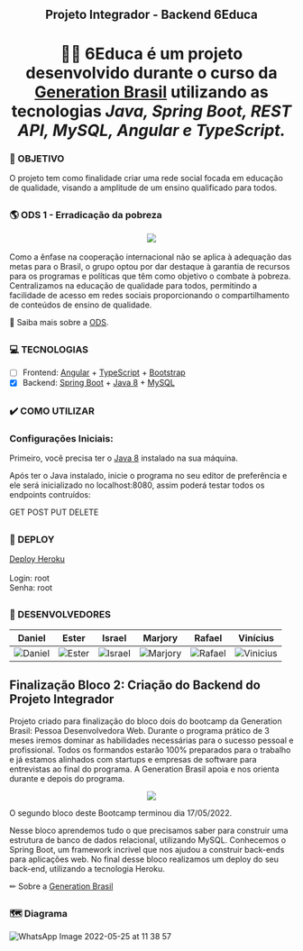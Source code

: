 <div align="center"> 

  <h2> Projeto Integrador - Backend 6Educa </h2>
  
 <h1> 👩‍💻 6Educa é um projeto desenvolvido durante o curso da <a href="https://brazil.generation.org/">Generation Brasil</a> utilizando as tecnologias <i>Java, Spring Boot, REST API, MySQL, Angular e TypeScript.</i>
 </h1>


</div>

### 🚀 OBJETIVO

O projeto tem como finalidade criar uma rede social focada em educação de qualidade, visando a amplitude de um ensino qualificado para todos.

##


### 🌎 ODS 1 - Erradicação da pobreza

<div align="center">
  <img src="https://www.tce.sp.gov.br/sites/default/files/portal/ods1.png">
</div>
<br/>
Como a ênfase na cooperação internacional não se aplica à adequação das metas para o Brasil, o grupo optou por dar destaque à garantia de recursos para os programas e políticas que têm como objetivo o combate à pobreza.
Centralizamos na educação de qualidade para todos, permitindo a facilidade de acesso em redes sociais proporcionando o compartilhamento de conteúdos de ensino de qualidade.

🚩 Saiba mais sobre a [ODS](https://www.ipea.gov.br/ods/ods1.html).

##
### 💻 TECNOLOGIAS

- [ ] Frontend: [Angular](https://angular.io/) + [TypeScript](https://www.typescriptlang.org/) + [Bootstrap](https://getbootstrap.com/) 
- [x] Backend: [Spring Boot](https://spring.io/projects/spring-boot) + [Java 8](https://www.java.com/pt-BR/download/help/java8_pt-br.html) + [MySQL](https://www.mysql.com/)  
##

### ✔️ COMO UTILIZAR

### Configurações Iniciais:
Primeiro, você precisa ter o [Java 8](https://www.java.com/pt-BR/download/help/java8_pt-br.html) instalado na sua máquina.

Após ter o Java instalado, inicie o programa no seu editor de preferência e ele será inicializado no localhost:8080, assim poderá testar todos os endpoints contruídos:

GET
POST
PUT
DELETE

## 

### 💾 DEPLOY

[Deploy Heroku](https://seiseduca.herokuapp.com/swagger-ui/index.html?configUrl=/v3/api-docs/swagger-config)<br/>
<br />
Login: root <br/>
Senha: root

##
### 🌟 DESENVOLVEDORES

| Daniel | Ester | Israel | Marjory | Rafael | Vinícius |
|--------|-------|--------|---------|--------|----------|
|![Daniel](https://user-images.githubusercontent.com/86428389/170371446-d94e9adc-1349-49b3-bd45-8d2bf8465e65.jpeg)| ![Ester](https://user-images.githubusercontent.com/86428389/170371458-69038ef1-4c44-4b02-9846-aa8bac71e2c5.jpeg)|![Israel](https://user-images.githubusercontent.com/86428389/170371468-ba1691cc-1807-4c58-92bc-5fc48b92aa72.jpeg)|![Marjory](https://user-images.githubusercontent.com/86428389/170371479-7c619eb5-e5bc-4b2c-a60b-4f55da387835.jpeg)|![Rafael](https://user-images.githubusercontent.com/86428389/170371499-35dbc6df-4e2a-47a0-965e-00d3f3892d6f.jpeg)|![Vinicius](https://user-images.githubusercontent.com/86428389/170371510-0be002e2-0648-416a-81e8-5736802e6ff7.jpeg)|

##

## Finalização Bloco 2: Criação do Backend do Projeto Integrador

Projeto criado para finalização do bloco dois do bootcamp da Generation Brasil: Pessoa Desenvolvedora Web.
Durante o programa prático de 3 meses iremos dominar as habilidades necessárias para o sucesso pessoal e profissional. Todos os formandos estarão 100% preparados para o trabalho e já estamos alinhados com startups e empresas de software para entrevistas ao final do programa. A Generation Brasil apoia e nos orienta durante e depois do programa.

<div align="center"> 
 <img src="https://user-images.githubusercontent.com/86428389/165376964-ab642240-1f40-4c87-9d45-6c6d2eee1a5b.png">
</div> 

O segundo bloco deste Bootcamp terminou dia 17/05/2022.

Nesse bloco aprendemos tudo o que precisamos saber para construir uma estrutura de banco de dados relacional, utilizando MySQL.
Conhecemos o Spring Boot, um framework incrivel que nos ajudou a construir back-ends para aplicações web. No final desse bloco realizamos um deploy do seu back-end, utilizando a tecnologia Heroku.

✏ Sobre a [Generation Brasil](https://brazil.generation.org/)

##

### 🗺️ Diagrama


  ![WhatsApp Image 2022-05-25 at 11 38 57](https://user-images.githubusercontent.com/86428389/170373706-8f40f30c-f8b3-4220-940c-e55741f11b2e.jpeg)
 


